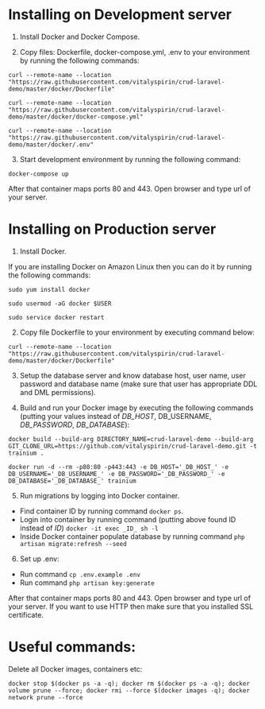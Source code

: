 # Installing on Development server

1) Install Docker and Docker Compose.

2) Copy files: Dockerfile, docker-compose.yml, .env to your environment
by running the following commands:

```
curl --remote-name --location "https://raw.githubusercontent.com/vitalyspirin/crud-laravel-demo/master/docker/Dockerfile"

curl --remote-name --location "https://raw.githubusercontent.com/vitalyspirin/crud-laravel-demo/master/docker/docker-compose.yml"

curl --remote-name --location "https://raw.githubusercontent.com/vitalyspirin/crud-laravel-demo/master/docker/.env"
```

3) Start development environment by running the following command:
```
docker-compose up
```

After that container maps ports 80 and 443. Open browser and type url of your server.


# Installing on Production server

1) Install Docker.

If you are installing Docker on Amazon Linux then you can do it by running
the following commands:

```
sudo yum install docker

sudo usermod -aG docker $USER

sudo service docker restart
```

2) Copy file Dockerfile to your environment by executing command below:

```
curl --remote-name --location "https://raw.githubusercontent.com/vitalyspirin/crud-laravel-demo/master/docker/Dockerfile"
```

3) Setup the database server and know database host, user name, user password and database name
(make sure that user has appropriate DDL and DML permissions).

4) Build and run your Docker image by executing the following commands (putting your values
instead of _DB_HOST_, DB_USERNAME, _DB_PASSWORD_, _DB_DATABASE_):

```
docker build --build-arg DIRECTORY_NAME=crud-laravel-demo --build-arg GIT_CLONE_URL=https://github.com/vitalyspirin/crud-laravel-demo.git -t trainium .

docker run -d --rm -p80:80 -p443:443 -e DB_HOST='_DB_HOST_' -e DB_USERNAME='_DB_USERNAME_' -e DB_PASSWORD='_DB_PASSWORD_' -e DB_DATABASE='_DB_DATABASE_' trainium
```

5) Run migrations by logging into Docker container.

- Find container ID by running command `docker ps`.
- Login into container by running command (putting above found ID instead of _ID_)
`docker -it exec _ID_ sh -l`
- Inside Docker container populate database by running command `php artisan migrate:refresh --seed`

6) Set up .env:
- Run command `cp .env.example .env`
- Run command `php artisan key:generate`

After that container maps ports 80 and 443. Open browser and type url of your server.
If you want to use HTTP then make sure that you installed SSL certificate.


# Useful commands:

Delete all Docker images, containers etc:
```
docker stop $(docker ps -a -q); docker rm $(docker ps -a -q); docker volume prune --force; docker rmi --force $(docker images -q); docker network prune --force
```
